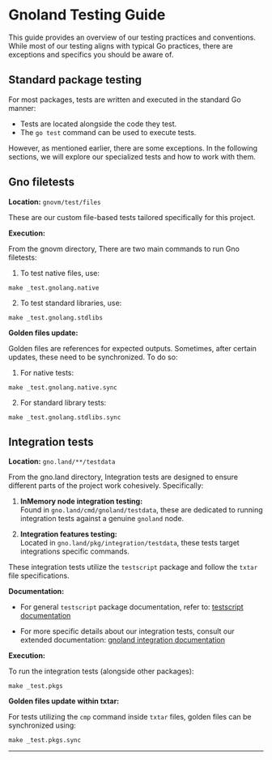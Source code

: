 # Gnoland Testing Guide

This guide provides an overview of our testing practices and conventions. While most of our testing aligns with typical Go practices, there are exceptions and specifics you should be aware of.

## Standard package testing

For most packages, tests are written and executed in the standard Go manner:

- Tests are located alongside the code they test.
- The `go test` command can be used to execute tests.

However, as mentioned earlier, there are some exceptions. In the following sections, we will explore our specialized tests and how to work with them.

## Gno filetests

**Location:** `gnovm/test/files`

These are our custom file-based tests tailored specifically for this project.

**Execution:** 

From the gnovm directory, There are two main commands to run Gno filetests:

1. To test native files, use:
```
make _test.gnolang.native
```

2. To test standard libraries, use:
```
make _test.gnolang.stdlibs
```

**Golden files update:** 

Golden files are references for expected outputs. Sometimes, after certain updates, these need to be synchronized. To do so:

1. For native tests:
```
make _test.gnolang.native.sync
```

2. For standard library tests:
```
make _test.gnolang.stdlibs.sync
```

## Integration tests

**Location:** `gno.land/**/testdata`

From the gno.land directory, Integration tests are designed to ensure different parts of the project work cohesively. Specifically:

1. **InMemory node integration testing:**  
   Found in `gno.land/cmd/gnoland/testdata`, these are dedicated to running integration tests against a genuine `gnoland` node.

2. **Integration features testing:**  
   Located in `gno.land/pkg/integration/testdata`, these tests target integrations specific commands.

These integration tests utilize the `testscript` package and follow the `txtar` file specifications. 

**Documentation:**

- For general `testscript` package documentation, refer to: [testscript documentation](https://github.com/rogpeppe/go-internal/blob/v1.11.0/testscript/doc.go)
  
- For more specific details about our integration tests, consult our extended documentation: [gnoland integration documentation](https://github.com/gnolang/gno/blob/master/gno.land/pkg/integration/doc.go)

**Execution:** 

To run the integration tests (alongside other packages):

```
make _test.pkgs
```

**Golden files update within txtar:** 

For tests utilizing the `cmp` command inside `txtar` files, golden files can be synchronized using:

```
make _test.pkgs.sync
```

---
